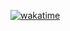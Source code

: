 [![wakatime](https://wakatime.com/badge/user/8779fb58-4766-40ff-aa2a-f08401e0dfb8.svg)](https://wakatime.com/@8779fb58-4766-40ff-aa2a-f08401e0dfb8)
